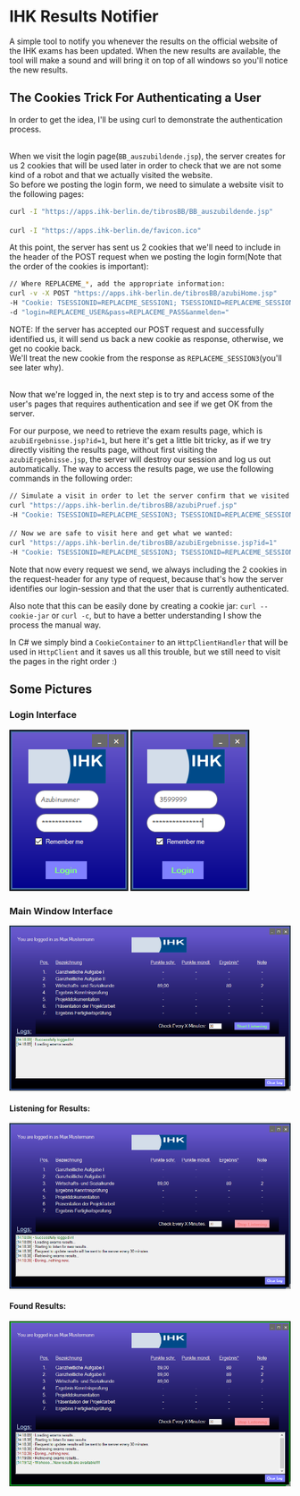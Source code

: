 # IHK Results Notifier

A simple tool to notify you whenever the results on the official website of the IHK exams has been updated.
When the new results are available, the tool will make a sound and will bring it on top of all windows so you'll notice the new results.


## The Cookies Trick For Authenticating a User

In order to get the idea, I'll be using curl to demonstrate the authentication process. <br/><br/>

When we visit the login page(`BB_auszubildende.jsp`), the server creates for us 2 cookies that will be used later in order to check that we are not some kind of a robot and that we actually visited the website. <br/>
So before we posting the login form, we need to simulate a website visit to the following pages: <br/>
```sh
curl -I "https://apps.ihk-berlin.de/tibrosBB/BB_auszubildende.jsp"

curl -I "https://apps.ihk-berlin.de/favicon.ico"
```

At this point, the server has sent us 2 cookies that we'll need to include in the header of the POST request when we posting the login form(Note that the order of the cookies is important):
```sh
// Where REPLACEME_*, add the appropriate information:
curl -v -X POST "https://apps.ihk-berlin.de/tibrosBB/azubiHome.jsp" 
-H "Cookie: TSESSIONID=REPLACEME_SESSION1; TSESSIONID=REPLACEME_SESSION2" 
-d "login=REPLACEME_USER&pass=REPLACEME_PASS&anmelden="
```

NOTE: If the server has accepted our POST request and successfully identified us, it will send us back a new cookie as response, otherwise, we get no cookie back. <br/>
We'll treat the new cookie from the response as `REPLACEME_SESSION3`(you'll see later why). <br/><br/>

Now that we're logged in, the next step is to try and access some of the user's pages that requires authentication and see if we get OK from the server.

For our purpose, we need to retrieve the exam results page, which is `azubiErgebnisse.jsp?id=1`, but here it's get a little bit tricky, as if we try directly visiting 
the results page, without first visiting the `azubiErgebnisse.jsp`, the server will destroy our session and log us out automatically.
The way to access the results page, we use the following commands in the following order:
```sh
// Simulate a visit in order to let the server confirm that we visited this page before we go any further:
curl "https://apps.ihk-berlin.de/tibrosBB/azubiPruef.jsp" 
-H "Cookie: TSESSIONID=REPLACEME_SESSION3; TSESSIONID=REPLACEME_SESSION2"

// Now we are safe to visit here and get what we wanted:
curl "https://apps.ihk-berlin.de/tibrosBB/azubiErgebnisse.jsp?id=1" 
-H "Cookie: TSESSIONID=REPLACEME_SESSION3; TSESSIONID=REPLACEME_SESSION2"
```

Note that now every request we send, we always including the 2 cookies in the request-header for any type of request, because that's how the server identifies our login-session and that the user that is currently authenticated.<br/>

Also note that this can be easily done by creating a cookie jar: `curl --cookie-jar` or `curl -c`, but to have a better understanding I show the process the manual way.

In C# we simply bind a `CookieContainer` to an `HttpClientHandler` that will be used in `HttpClient` and it saves us all this trouble, but we still need to visit the pages in the right order :)



## Some Pictures

### Login Interface

![Login Interface](/pictures/login_window.png)
![Login Interface](/pictures/login_window_typing.png)

### Main Window Interface

![Main Window Interface1](/pictures/main_window1.png)

#### Listening for Results:

![Main Window Interface2](/pictures/main_window2.png)

#### Found Results:

![Main Window Interface3](/pictures/main_window3.png)